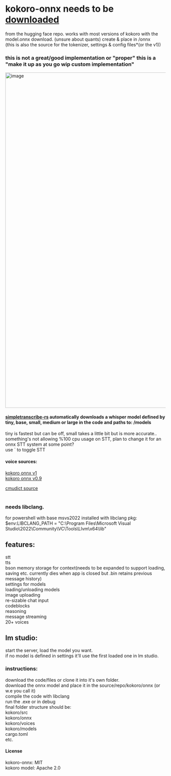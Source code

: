# kokoro-onnx needs to be [downloaded](https://huggingface.co/onnx-community/Kokoro-82M-ONNX) <br/>
from the hugging face repo. works with most versions of kokoro with the model.onnx download. (unsure about quants)  create & place in /onnx<br/>
(this is also the source for the tokenizer, settings & config files*(or the v1))<br/>

### this is not a great/good implementation or "proper" this is a "make it up as you go wip custom implementation"<br/>
<img width="1456" height="1053" alt="image" src="https://github.com/user-attachments/assets/ef1bb317-a386-4b47-9cc0-b7f7a326bfcb" />

#### [simpletranscribe-rs](https://crates.io/crates/simple_transcribe_rs) automatically downloads a whisper model defined by tiny, base, small, medium or large in the code and paths to: /models<br/> 
tiny is fastest but can be off, small takes a little bit but is more accurate.. something's not allowing %100 cpu usage on STT, plan to change it for an onnx STT system at some point?<br/>
use ` to toggle STT<br/>

#### voice sources:<br/>
[kokoro onnx v1](https://huggingface.co/onnx-community/Kokoro-82M-v1.0-ONNX/tree/main/voices)<br/> 
[kokoro onnx v0.9](https://huggingface.co/onnx-community/Kokoro-82M-ONNX/tree/main/voices)<br/>

[cmudict source](http://www.speech.cs.cmu.edu/cgi-bin/cmudict)<br/><br/>
### **needs libclang**.<br/>
 for powershell with base msvs2022 installed with libclang pkg:<br/>
 $env:LIBCLANG_PATH = "C:\Program Files\Microsoft Visual Studio\2022\Community\VC\Tools\Llvm\x64\lib"<br/>

## features:<br/>
stt<br/>
tts<br/>
bson memory storage for context(needs to be expanded to support loading, saving etc. currently dies when app is closed but .bin retains previous message history)<br/>
settings for models<br/>
loading/unloading models<br/>
image uploading<br/>
re-sizable chat input<br/>
codeblocks<br/>
reasoning<br/>
message streaming<br/>
20+ voices<br/>

## lm studio:<br/>
start the server, load the model you want.<br/>
if no model is defined in settings it'll use the first loaded one in lm studio.<br/>

### instructions:<br/>
download the code/files or clone it into it's own folder.<br/>
download the onnx model and place it in the source/repo/kokoro/onnx (or w.e you call it)<br/>
compile the code with libclang<br/>
run the .exe or in debug<br/>
final folder structure should be:<br/>
kokoro/src<br/>
kokoro/onnx<br/>
kokoro/voices<br/>
kokoro/models<br/>
cargo.toml<br/>
etc.<br/>
 
#### License
kokoro-onnx: MIT<br/>
kokoro model: Apache 2.0<br/>

